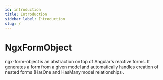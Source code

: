 ```yaml
---
id: introduction
title: Introduction
sidebar_label: Introduction
slug: /
---
```

# NgxFormObject

ngx-form-object is an abstraction on top of Angular's reactive forms. It generates a form from a given model and automatically handles creation of nested forms (HasOne and HasMany model relationships).
